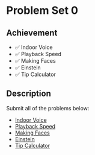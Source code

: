 # Problem Set 0

## Achievement

- ✅ Indoor Voice
- ✅ Playback Speed
- ✅ Making Faces
- ✅ Einstein
- ✅ Tip Calculator


## Description

Submit all of the problems below:
- [Indoor Voice](https://cs50.harvard.edu/python/2022/psets/0/indoor/)
- [Playback Speed](https://cs50.harvard.edu/python/2022/psets/0/playback/)
- [Making Faces](https://cs50.harvard.edu/python/2022/psets/0/faces/)
- [Einstein](https://cs50.harvard.edu/python/2022/psets/0/einstein/)
- [Tip Calculator](https://cs50.harvard.edu/python/2022/psets/0/tip/)
